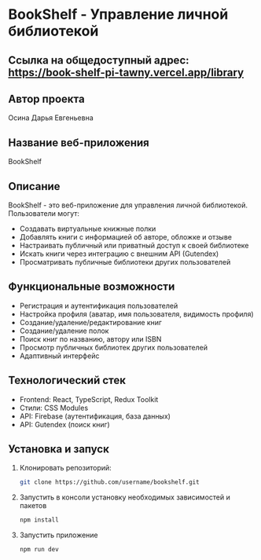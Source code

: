 # BookShelf - Управление личной библиотекой
## Ссылка на общедоступный адрес: https://book-shelf-pi-tawny.vercel.app/library

## Автор проекта
Осина Дарья Евгеньевна

## Название веб-приложения
BookShelf

## Описание
BookShelf - это веб-приложение для управления личной библиотекой. Пользователи могут:
- Создавать виртуальные книжные полки
- Добавлять книги с информацией об авторе, обложке и отзыве
- Настраивать публичный или приватный доступ к своей библиотеке
- Искать книги через интеграцию с внешним API (Gutendex)
- Просматривать публичные библиотеки других пользователей

## Функциональные возможности
- Регистрация и аутентификация пользователей
- Настройка профиля (аватар, имя пользователя, видимость профиля)
- Создание/удаление/редактирование книг
- Создание/удаление полок
- Поиск книг по названию, автору или ISBN
- Просмотр публичных библиотек других пользователей
- Адаптивный интерфейс

## Технологический стек
- Frontend: React, TypeScript, Redux Toolkit
- Стили: CSS Modules
- API: Firebase (аутентификация, база данных)
- API: Gutendex (поиск книг)

## Установка и запуск
1. Клонировать репозиторий:
   ```bash
   git clone https://github.com/username/bookshelf.git
   ```
2. Запустить в консоли установку необходимых зависимостей и пакетов
   ```bash
   npm install
   ```
3. Запустить приложение
   ```bash
   npm run dev
   ```
